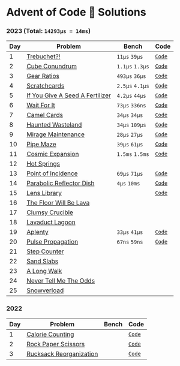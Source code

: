 # Advent of Code 🎄 Solutions

### 2023 (Total: `14293µs = 14ms`)

| Day | Problem                                                                | Bench           | Code                    |
| --- | ---------------------------------------------------------------------- | --------------- | ----------------------- |
| 1   | [Trebuchet?!](https://adventofcode.com/2023/day/1)                     | `11µs` `39µs`   | [`Code`](./2023/day-1)  |
| 2   | [Cube Conundrum](https://adventofcode.com/2023/day/2)                  | `1.1µs` `1.3µs` | [`Code`](./2023/day-2)  |
| 3   | [Gear Ratios](https://adventofcode.com/2023/day/3)                     | `493µs` `36µs`  | [`Code`](./2023/day-3)  |
| 4   | [Scratchcards](https://adventofcode.com/2023/day/4)                    | `2.5µs` `4.1µs` | [`Code`](./2023/day-4)  |
| 5   | [If You Give A Seed A Fertilizer](https://adventofcode.com/2023/day/5) | `4.2µs` `44µs`  | [`Code`](./2023/day-5)  |
| 6   | [Wait For It](https://adventofcode.com/2023/day/6)                     | `73µs` `336ns`  | [`Code`](./2023/day-6)  |
| 7   | [Camel Cards](https://adventofcode.com/2023/day/7)                     | `34µs` `34µs`   | [`Code`](./2023/day-7)  |
| 8   | [Haunted Wasteland](https://adventofcode.com/2023/day/8)               | `34µs` `109µs`  | [`Code`](./2023/day-8)  |
| 9   | [Mirage Maintenance](https://adventofcode.com/2023/day/9)              | `28µs` `27µs`   | [`Code`](./2023/day-9)  |
| 10  | [Pipe Maze](https://adventofcode.com/2023/day/10)                      | `39µs` `61µs`   | [`Code`](./2023/day-10) |
| 11  | [Cosmic Expansion](https://adventofcode.com/2023/day/11)               | `1.5ms` `1.5ms` | [`Code`](./2023/day-11) |
| 12  | [Hot Springs](https://adventofcode.com/2023/day/12)                    |                 |                         |
| 13  | [Point of Incidence](https://adventofcode.com/2023/day/13)             | `69µs` `71µs`   | [`Code`](./2023/day-13) |
| 14  | [Parabolic Reflector Dish](https://adventofcode.com/2023/day/14)       | `4µs` `10ms`    | [`Code`](./2023/day-14) |
| 15  | [Lens Library](https://adventofcode.com/2023/day/15)                   |                 | [`Code`](./2023/day-15) |
| 16  | [The Floor Will Be Lava](https://adventofcode.com/2023/day/16)         |                 |                         |
| 17  | [Clumsy Crucible](https://adventofcode.com/2023/day/17)                |                 |                         |
| 18  | [Lavaduct Lagoon](https://adventofcode.com/2023/day/18)                |                 |                         |
| 19  | [Aplenty](https://adventofcode.com/2023/day/19)                        | `33µs` `41µs`   | [`Code`](./2023/day-19) |
| 20  | [Pulse Propagation](https://adventofcode.com/2023/day/20)              | `67ns` `59ns`   | [`Code`](./2023/day-20) |
| 21  | [Step Counter](https://adventofcode.com/2023/day/21)                   |                 |                         |
| 22  | [Sand Slabs](https://adventofcode.com/2023/day/22)                     |                 |                         |
| 23  | [A Long Walk](https://adventofcode.com/2023/day/23)                    |                 |                         |
| 24  | [Never Tell Me The Odds](https://adventofcode.com/2023/day/24)         |                 |                         |
| 25  | [Snowverload](https://adventofcode.com/2023/day/25)                    |                 |                         |

<!-- (11 + 39) + (1.1 + 1.3) + (2.5 + 4.1) + (493 + 36) + (4.2 + 44) + (73 + 0.336) + (34 + 34) + (34 + 109) + (28 + 27) + (39 + 61) + (1500 + 1500) + (69 + 71) + (4 + 10000) + (33 + 41) + (0.067 + 0.059) -->

### 2022

| Day | Problem                                           | Bench | Code                              |
| --- | ------------------------------------------------- | ----- | --------------------------------- |
| 1   | [Calorie Counting](./2022/day-1/README.md)        |       | [`Code`](./2022/day-1/src/lib.rs) |
| 2   | [Rock Paper Scissors](./2022/day-2/README.md)     |       | [`Code`](./2022/day-2/src/lib.rs) |
| 3   | [Rucksack Reorganization](./2022/day-3/README.md) |       | [`Code`](./2022/day-3/src/lib.rs) |
